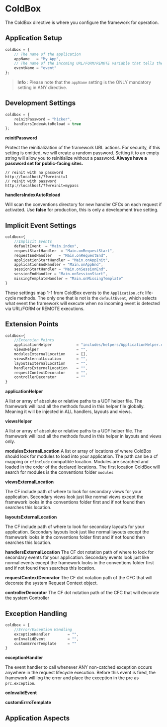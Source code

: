 # ColdBox
The ColdBox directive is where you configure the framework for operation.  

## Application Setup

```js
coldbox = {
    // The name of the application
	appName   = "My App",
	// The name of the incoming URL/FORM/REMOTE variable that tells the framework what event to execute. Ex: index.cfm?event=users.list
	eventName = "event"
};
```

> **Info** : Please note that the `appName` setting is the ONLY mandatory setting in ANY directive.

## Development Settings

```js
coldbox = {
	reinitPassword = "h1cker",
	handlersIndexAutoReload = true
};
```

**reinitPassword**

Protect the reinitialization of the framework URL actions. For security, if this setting is omitted, we will create a random password. Setting it to an empty string will allow you to reinitialize without a password. **Always have a password set for public-facing sites.**

```
// reinit with no password
http://localhost/?fwreinit=1
// reinit with password
http://localhost/?fwreinit=mypass
```

**handlersIndexAutoReload**

Will scan the conventions directory for new handler CFCs on each request if activated. Use **false** for production, this is only a development true setting.


## Implicit Event Settings

```js
coldbox={
	//Implicit Events
	defaultEvent  = "Main.index",
	requestStartHandler	 = "Main.onRequestStart",
	requestEndHandler   = "Main.onRequestEnd",
	applicationStartHandler = "Main.onAppInit",
	applicationEndHandler = "Main.onAppEnd",
	sessionStartHandler = "Main.onSessionEnd",
	sessionEndHandler = "Main.onSessionStart",
	missingTemplateHandler = "Main.onMissingTemplate"
}
```
These settings map 1-1 from ColdBox events to the `Application.cfc` life-cycle methods.  The only one that is not is the `defaultEvent`, which selects what event the framework will execute when no incoming event is detected via URL/FORM or REMOTE executions.

## Extension Points

```js
coldbox={
	//Extension Points
	applicationHelper 			= "includes/helpers/ApplicationHelper.cfm",
	viewsHelper					= "",
	modulesExternalLocation		= [],
	viewsExternalLocation		= "",
	layoutsExternalLocation 	= "",
	handlersExternalLocation  	= "",
	requestContextDecorator 	= "",
	controllerDecorator         = ""
}
```

**applicationHelper**

A list or array of absolute or relative paths to a UDF helper file. The framework will load all the methods found in this helper file globally. Meaning it will be injected in ALL handlers, layouts and views.

**viewsHelper**

A list or array of absolute or relative paths to a UDF helper file. The framework will load all the methods found in this helper in layouts and views only.

**modulesExternalLocation**
A list or array of locations of where ColdBox should look for modules to load into your application. The path can be a cf mapping or `cfinclude` compatible location. Modules are searched and loaded in the order of the declared locations. The first location ColdBox will search for modules is the conventions folder `modules`

**viewsExternalLocation**

The CF include path of where to look for secondary views for your application. Secondary views look just like normal views except the framework looks in the conventions folder first and if not found then searches this location.

**layoutsExternalLocation**

The CF include path of where to look for secondary layouts for your application. Secondary layouts look just like normal layouts except the framework looks in the conventions folder first and if not found then searches this location.

**handlersExternalLocation**
The CF dot notation path of where to look for secondary events for your application. Secondary events look just like normal events except the framework looks in the conventions folder first and if not found then searches this location.

**requestContextDecorator**
The CF dot notation path of the CFC that will decorate the system Request Context object.

**controllerDecorator**
The CF dot notation path of the CFC that will decorate the system Controller


## Exception Handling

```js
coldbox = {
    //Error/Exception Handling
	exceptionHandler		= "",
	onInvalidEvent			= "",
	customErrorTemplate		= ""
}
```

**exceptionHandler**

The event handler to call whenever ANY non-catched exception occurs anywhere in the request lifecycle execution. Before this event is fired, the framework will log the error and place the exception in the prc as `prc.exception`.


**onInvalidEvent**


**customErrroTemplate**


## Application Aspects 